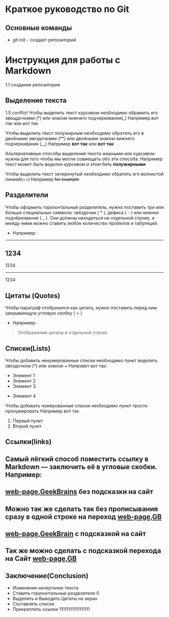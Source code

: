 # Краткое руководство по Git
## Основные команды 
 * git init - создает репозиторий
# Инструкция для работы с Markdown
1.1 создание репозитория
## Выделение текста
1.5 conflict
 Чтобы выделить текст курсивом необходимо обрамить его звещдочками (*) или знаком нижнего подчеркивания(_) Например *вот так* или _вот так_

 Чтобы выделить текст полужирным необходимо обратить его в двойными звездочками (**) или двойными знаком нижнего подчеркивания (__) Например **вот так** или __вот так__

Альтернативные способы выделения текста жирными или курсивом нужны для того чтобы мы могли совмещать обо эти способа. Например _текст может быть веделен курсивом и этом бить **полужирными**_

Чтобы выделить текст зачеркнутый необходимо обратить его волнистой линией(~~) Например ~~for example~~

## Разделители
Чтобы оформить горизонтальный разделитель, нужно поставить три или больше специальных символа: звёздочки ( * ), дефиса ( - ) или нижних подчёркивания ( _ ). Они должны находиться на отдельной строке, и между ними можно ставить любое количество пробелов и табуляций.
* Например:
***
1234
---
1234
___
1234

## Цитаты (Quotes)

Чтобы параграф отобразился как цитата, нужно поставить перед ним закрывающую угловую скобку ( > )
* Например:
>Отображения цитаты в отдельной строке

## Списки(Lists)

Чтобы добавить ненумерованные списки необходимо пункт веделить звездочком (*) или знаком +
Напривет вот так:
* Элемент 1
* Элемент 2
* Элемент 3
+ Элемент 4

Чтобы добивать нумерованные списки необходимо пункт просто пронумеровать 
Например вот так 
1. Первый пункт 
2. Второй пункт

## Ссылки(links)
Самый лёгкий способ поместить ссылку в Markdown — заключить её в угловые скобки.
Например: 
-
[web-page,GeekBrains](https://gb.ru/) без подсказки на сайт
-
Можно так же сделать так без прописывания сразу в одной строке на переход
[web-page,GB][1]
-
[web-page,GeekBrain](https://gb.ru/ "переход на сайт") с подсказкой на сайт
-
[1]: https://gb.ru/

Так же можно сделать с подсказкой перехода на Сайт
[web-page,GB][brain]
-
[brain]: https://gb.ru/ "перейди по ссылке"

## Заключение(Conclusion)
* Изменения начертание текста 
* Ставить горизонтальные разделители 0
* Выделить и Выводить Цитаты на экран
* Составлять списки
* Прикреплять ссылки 11111111111111111
